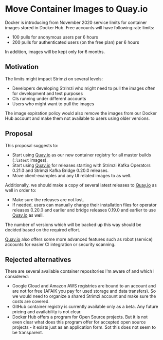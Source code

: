 # Move Container Images to Quay.io

Docker is introducing from November 2020 service limits for container images stored in Docker Hub.
Free accounts will have following rate limits:
* 100 pulls for anonymous users per 6 hours
* 200 pulls for authenticated users (on the free plan) per 6 hours

In addition, images will be kept only for 6 months.

## Motivation

The limits might impact Strimzi on several levels:
* Developers developing Strimzi who might need to pull the images often for development and test purposes
* CIs running under different accounts
* Users who might want to pull the images

The image expiration policy would also remove the images from our Docker Hub account and make them not available to users using older versions.

## Proposal

This proposal suggests to:
* Start using [Quay.io](https://quay.io/) as our new container registry for all master builds (`:latest` images).
* Start using [Quay.io](https://quay.io/) for releases starting with Strimzi Kafka Operators 0.21.0 and Strimzi Kafka Bridge 0.20.0 releases.
* Move client-examples and any UI related images to as well.

Additionally, we should make a copy of several latest releases to [Quay.io](https://quay.io/) as well in order to:
* Make sure the releases are not lost.
* If needed, users can manually change their installation files for operator releases 0.20.0 and earlier and bridge releases 0.19.0 and earlier to use [Quay.io](https://quay.io/) as well.

The number of versions which will be backed up this way should be decided based on the required effort.

[Quay.io](https://quay.io/) also offers some more advanced features such as robot (service) accounts for easier CI integration or security scanning.

## Rejected alternatives

There are several available container repositories I'm aware of and which I considered:
* Google Cloud and Amazon AWS registries are bound to an account and are not for free (AFAIK you pay for used storage and data transfers). So we would need to organize a shared Strimzi account and make sure the costs are covered.
* GitHub container registry is currently available only as a beta. Any future pricing and availability is not clear.
* Docker Hub offers a program for Open Source projects. But it is not even clear what does this program offer for accepted open source projects - it exists just as an application form. Sot this does not seem to be transparent.
